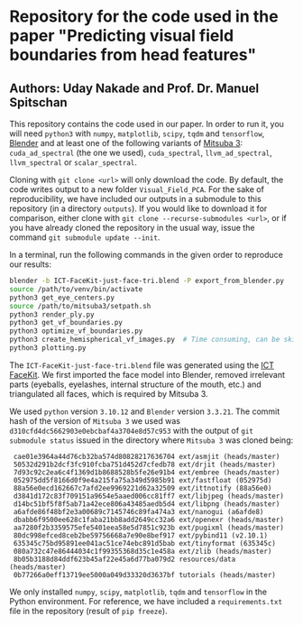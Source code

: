 # Repository for the code used in the paper "Predicting visual field boundaries from head features"
## Authors: Uday Nakade and Prof. Dr. Manuel Spitschan

This repository contains the code used in our paper. In order to run it, 
you will need `python3` with `numpy`, `matplotlib`, `scipy`, `tqdm` and `tensorflow`, [Blender](https://www.blender.org/) and at least one of the following variants of [Mitsuba 3](https://www.mitsuba-renderer.org/): 
`cuda_ad_spectral` (the one we used), `cuda_spectral`, `llvm_ad_spectral`, `llvm_spectral` or `scalar_spectral`.

Cloning with `git clone <url>` will only download the code. By default, the code writes output to a new folder `Visual_Field_PCA`.
For the sake of reproducibility, we have included our outputs in a submodule to this repository (in a directory `outputs`). 
If you would like to download it for comparison, either clone with `git clone --recurse-submodules <url>`,
or if you have already cloned the repository in the usual way, issue the command `git submodule update --init`.

In a terminal, run the following commands in the given order to reproduce our results:

```bash
blender -b ICT-FaceKit-just-face-tri.blend -P export_from_blender.py
source /path/to/venv/bin/activate
python3 get_eye_centers.py
source /path/to/mitsuba3/setpath.sh
python3 render_ply.py
python3 get_vf_boundaries.py
python3 optimize_vf_boundaries.py
python3 create_hemispherical_vf_images.py  # Time consuming, can be skipped
python3 plotting.py
```

The `ICT-FaceKit-just-face-tri.blend` file was generated using the [ICT FaceKit](https://github.com/ICT-VGL/ICT-FaceKit).
We first imported the face model into Blender, removed irrelevant parts (eyeballs, eyelashes, internal structure of the 
mouth, etc.) and triangulated all faces, which is required by Mitsuba 3.

We used `python` version `3.10.12` and `Blender` version `3.3.21`. The commit hash of the version of `Mitsuba 3` we used was 
`d310cfd4dc5662903e0ebcbaf4a3704e8d57c953` with the output of `git submodule status` issued in the directory where `Mitsuba 3` was cloned being:
```text
 cae01e3964a44d76cb32ba574d80828217636704 ext/asmjit (heads/master)
 50532d291b2dcf3fc910fcba751d452d7cfedb78 ext/drjit (heads/master)
 7d93c92c2ea6c4f1369d1b8688528b5fe26e91b4 ext/embree (heads/master)
 052975dd5f8166d0f9e4a215fa75a349d5985b91 ext/fastfloat (052975d)
 88a56e0ecd162667c7afd2ee9969221d62a32509 ext/ittnotify (88a56e0)
 d3841d172c83f709151a9654e5aaed006cc81ff7 ext/libjpeg (heads/master)
 d14bc51bf5f8f5ab71a42ece806a43485aedb5d4 ext/libpng (heads/master)
 a6afde86f48bf2e3a00689c7145746c89fa474a3 ext/nanogui (a6afde8)
 dbabb6f9500ee628c1faba21bb8add2649cc32a6 ext/openexr (heads/master)
 aa7280f2b3359575efe5401eea58e5d7851c923b ext/pugixml (heads/master)
 80dc998efced8ceb2be59756668a7e90e8bef917 ext/pybind11 (v2.10.1)
 635345c75bd95891ee041ac51ce74ebc891d5bab ext/tinyformat (635345c)
 080a732c47e86444034c1f99355368d35c1e458a ext/zlib (heads/master)
 8b05b3188d84ddf623b45af22e45a6d77ba079d2 resources/data (heads/master)
 0b77266a0eff13719ee5000a049d33320d3637bf tutorials (heads/master)
```
We only installed `numpy`, `scipy`, `matplotlib`, `tqdm` and `tensorflow` in the Python environment. 
For reference, we have included a `requirements.txt` file in the repository (result of `pip freeze`).
